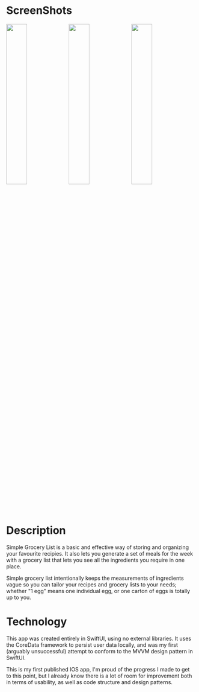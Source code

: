 # ScreenShots

<img src="https://i.imgur.com/UlVsiat.png" width="33%"><img src="https://i.imgur.com/p20pazB.png" width="33%"><img src="https://i.imgur.com/lfTnEzb.png" width="33%">
<!--  <img src="https://i.imgur.com/G6jTqS8.png" width="25%"> -->


# Description

Simple Grocery List is a basic and effective way of storing and organizing your favourite recipies. It also lets you generate a set of meals for the week with a grocery list that lets you see all the ingredients you require in one place.

Simple grocery list intentionally keeps the measurements of ingredients vague so you can tailor your recipes and grocery lists to your needs; whether "1 egg" means one individual egg, or one carton of eggs is totally up to you. 

# Technology

This app was created entirely in SwiftUI, using no external libraries. It uses the CoreData framework to persist user data locally, and was my first (arguably unsuccessful) attempt to conform to the MVVM design pattern in SwiftUI.

This is my first published IOS app, I'm proud of the progress I made to get to this point, but I already know there is a lot of room for improvement both in terms of usability, as well as code structure and design patterns.
